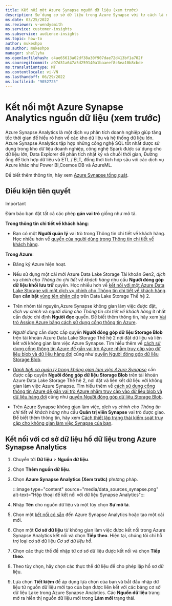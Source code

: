 ```yaml
---
title: Kết nối một Azure Synapse nguồn dữ liệu (xem trước)
description: Sử dụng cơ sở dữ liệu trong Azure Synapse với tư cách là nguồn dữ liệu trong Dynamics 365 Customer Insights.
ms.date: 03/25/2022
ms.reviewer: v-wendysmith
ms.service: customer-insights
ms.subservice: audience-insights
ms.topic: how-to
author: mukeshpo
ms.author: mukeshpo
manager: shellyha
ms.openlocfilehash: c4ae65613a02df38a30f907dae72d413bf1a702f
ms.sourcegitcommit: a97d31a647a5d259140a1baaeef8c6ea10b8cbde
ms.translationtype: MT
ms.contentlocale: vi-VN
ms.lasthandoff: 06/29/2022
ms.locfileid: "9052725"
---
```

# <a name="connect-an-azure-synapse-analytics-data-source-preview"></a>Kết nối một Azure Synapse Analytics nguồn dữ liệu (xem trước)

Azure Synapse Analytics là một dịch vụ phân tích doanh nghiệp giúp tăng tốc thời gian để hiểu rõ hơn về các kho dữ liệu và hệ thống dữ liệu lớn. Azure Synapse Analytics tập hợp những công nghệ SQL tốt nhất được sử dụng trong kho dữ liệu doanh nghiệp, công nghệ Spark được sử dụng cho dữ liệu lớn, Data Explorer để phân tích nhật ký và chuỗi thời gian, Đường ống để tích hợp dữ liệu và ETL / ELT, đồng thời tích hợp sâu với các dịch vụ Azure khác như Power BI,Cosmos DB và AzureML.

Để biết thêm thông tin, hãy xem [Azure Synapse tổng quát](/azure/synapse-analytics/overview-what-is).

## <a name="prerequisites"></a>Điều kiện tiên quyết

> [!IMPORTANT]
> Đảm bảo bạn đặt tất cả các phép **gán vai trò** giống như mô tả.  

**Trong thông tin chi tiết về khách hàng**:

* Bạn có một **Người quản lý** vai trò trong Thông tin chi tiết về khách hàng. Học nhiều hơn về [quyền của người dùng trong Thông tin chi tiết về khách hàng](permissions.md#assign-roles-and-permissions).

**Trong Azure**:

- Đăng ký Azure hiện hoạt.

- Nếu sử dụng một cái mới Azure Data Lake Storage Tài khoản Gen2, *dịch vụ chính cho Thông tin chi tiết về khách hàng* nhu cầu **Người đóng góp dữ liệu khối lưu trữ** quyền. Học nhiều hơn về [kết nối với một Azure Data Lake Storage với một dịch vụ chính cho Thông tin chi tiết về khách hàng](connect-service-principal.md). Bạn **cần bật** [vùng tên phân cấp](/azure/storage/blobs/data-lake-storage-namespace) trên Data Lake Storage Thế hệ 2.

- Trên nhóm tài nguyên,Azure Synapse không gian làm việc được đặt, *dịch vụ chính* và *người dùng cho Thông tin chi tiết về khách hàng* ít nhất cần được chỉ định **Người đọc** quyền. Để biết thêm thông tin, hãy xem [Vai trò Assign Azure bằng cách sử dụng cổng thông tin Azure](/azure/role-based-access-control/role-assignments-portal).

- *Người dùng* cần được cấp quyền **Người đóng góp dữ liệu Storage Blob** trên tài khoản Azure Data Lake Storage Thế hệ 2 nơi đặt dữ liệu và liên kết với không gian làm việc Azure Synapse. Tìm hiểu thêm về [cách sử dụng cổng thông tin Azure để gắn vai trò Azure nhằm truy cập vào dữ liệu blob và dữ liệu hàng đợi](/azure/storage/common/storage-auth-aad-rbac-portal) cũng như [quyền Người đóng góp dữ liệu Storage Blob](/azure/role-based-access-control/built-in-roles#storage-blob-data-contributor).

- *[Danh tính có quản lý trong không gian làm việc Azure Synapse](/azure/synapse-analytics/security/synapse-workspace-managed-identity)* cần được cấp quyền **Người đóng góp dữ liệu Storage Blob** trên tài khoản Azure Data Lake Storage Thế hệ 2, nơi đặt và liên kết dữ liệu với không gian làm việc Azure Synapse. Tìm hiểu thêm về [cách sử dụng cổng thông tin Azure để gắn vai trò Azure nhằm truy cập vào dữ liệu blob và dữ liệu hàng đợi](/azure/storage/common/storage-auth-aad-rbac-portal) cũng như [quyền Người đóng góp dữ liệu Storage Blob](/azure/role-based-access-control/built-in-roles#storage-blob-data-contributor).

- Trên Azure Synapse không gian làm việc, *dịch vụ chính cho Thông tin chi tiết về khách hàng* nhu cầu **Quản trị viên Synapse** vai trò được giao. Để biết thêm thông tin, hãy xem [Cách thiết lập trạng thái kiểm soát truy cập cho không gian làm việc Synapse của bạn](/azure/synapse-analytics/security/how-to-set-up-access-control).

## <a name="connect-to-the-data-lake-database-in-azure-synapse-analytics"></a>Kết nối với cơ sở dữ liệu hồ dữ liệu trong Azure Synapse Analytics

1. Chuyển tới **Dữ liệu** > **Nguồn dữ liệu**.

1. Chọn **Thêm nguồn dữ liệu**.

1. Chọn **Azure Synapse Analytics (Xem trước)** phương pháp.

   :::image type="content" source="media/data_sources_synapse.png" alt-text="Hộp thoại để kết nối với dữ liệu Synapse Analytics":::
  
1. Nhập **Tên** cho nguồn dữ liệu và một tùy chọn **Sự mô tả**.

1. Chọn một [kết nối có sẵn](connections.md) đến Azure Synapse Analytics hoặc tạo một cái mới.

1. Chọn một **Cơ sở dữ liệu** từ không gian làm việc được kết nối trong Azure Synapse Analytics kết nối và chọn **Tiếp theo**. Hiện tại, chúng tôi chỉ hỗ trợ loại cơ sở dữ liệu *Cơ sở dữ liệu hồ*.

1. Chọn các thực thể để nhập từ cơ sở dữ liệu được kết nối và chọn **Tiếp theo**.

1. Theo tùy chọn, hãy chọn các thực thể dữ liệu để cho phép lập hồ sơ dữ liệu.

1. Lựa chọn **Tiết kiệm** để áp dụng lựa chọn của bạn và bắt đầu nhập dữ liệu từ nguồn dữ liệu mới tạo của bạn được liên kết với các bảng cơ sở dữ liệu Lake trong Azure Synapse Analytics. Các **Nguồn dữ liệu** trang mở ra hiển thị nguồn dữ liệu mới trong **Làm mới** trạng thái.
